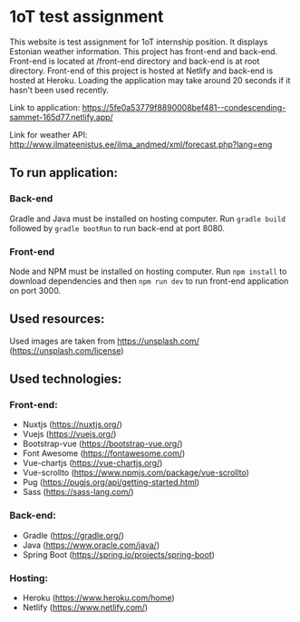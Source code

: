 # 1oT test assignment

This website is test assignment for 1oT internship position. It displays Estonian weather information. This project has front-end and back-end.
Front-end is located at /front-end directory and back-end is at root directory.
Front-end of this project is hosted at Netlify and back-end is hosted at Heroku.
Loading the application may take around 20 seconds if it hasn't been used recently. 

Link to application: https://5fe0a53779f8890008bef481--condescending-sammet-165d77.netlify.app/

Link for weather API: http://www.ilmateenistus.ee/ilma_andmed/xml/forecast.php?lang=eng

## To run application:
### Back-end
Gradle and Java must be installed on hosting computer.
Run `gradle build` followed by `gradle bootRun` to run back-end at port 8080.
### Front-end
Node and NPM must be installed on hosting computer. 
Run `npm install` to download dependencies and then `npm run dev` to run front-end application on port 3000.

## Used resources:

Used images are taken from https://unsplash.com/ (https://unsplash.com/license)

## Used technologies:

### Front-end:
* Nuxtjs (https://nuxtjs.org/)
* Vuejs (https://vuejs.org/)
* Bootstrap-vue (https://bootstrap-vue.org/)
* Font Awesome (https://fontawesome.com/)
* Vue-chartjs (https://vue-chartjs.org/)
* Vue-scrollto (https://www.npmjs.com/package/vue-scrollto)
* Pug (https://pugjs.org/api/getting-started.html)
* Sass (https://sass-lang.com/)

### Back-end:
* Gradle (https://gradle.org/)
* Java (https://www.oracle.com/java/)
* Spring Boot (https://spring.io/projects/spring-boot)
  
### Hosting:
* Heroku (https://www.heroku.com/home)
* Netlify (https://www.netlify.com/)

